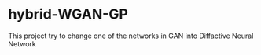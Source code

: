 # hybrid-WGAN-GP
This project try to change one of the networks in GAN into Diffactive Neural Network
